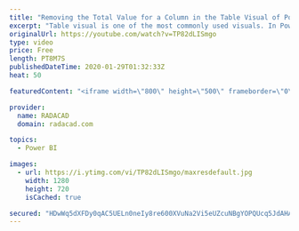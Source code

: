 ```yaml
---
title: "Removing the Total Value for a Column in the Table Visual of Power BI Using ISFILTERED"
excerpt: "Table visual is one of the most commonly used visuals. In Power BI, you can turn off the total row (when it won’t make sense to have the total) entirely. However, you cannot turn off the total for some columns and keep it working for the others. Using a DAX function, you can, however, do this easily."
originalUrl: https://youtube.com/watch?v=TP82dLISmgo
type: video
price: Free
length: PT8M7S
publishedDateTime: 2020-01-29T01:32:33Z
heat: 50

featuredContent: "<iframe width=\"800\" height=\"500\" frameborder=\"0\" src=\"https://www.youtube.com/embed/TP82dLISmgo\" allow=\"accelerometer; autoplay; encrypted-media; gyroscope; picture-in-picture\" allowfullscreen></iframe>"

provider:
  name: RADACAD
  domain: radacad.com

topics:
  - Power BI

images:
  - url: https://i.ytimg.com/vi/TP82dLISmgo/maxresdefault.jpg
    width: 1280
    height: 720
    isCached: true

secured: "HDwWq5dXFDy0qAC5UELn0neIy8re600XVuNa2Vi5eUZcuNBgYOPQUcq5JdAHAgrt3LoJ71UVs0XwYXWsCOO3Ig3b2Ht5UIWXPIVUfBkkhCswetj6rQLw64dvv6JMAdyTkuaFkR50f1xTew3nkGB49rMuSyWq/6+JXl94KGBTkuBCdgY0/Is85TTCQqrXydAG7D35FJSxfKFvj/1yhl2t1EzP5HBndzJV6dTcwM6tDBSykOX0grrMcEzxyMWlRdnLoDQZd9k5myA0BL3ff7hOjHQBlPMOGeUzqNSj7vfDXv/Tcr5O1Qpi2h0zs4/N+R6l5PfSQXvp/9N6uNWZzZvVojMkGXNP0bMDWTxcDG/fam4vRPaX3V6Z0M2AI9xf7X31RQSBoGz+pydvkt5j+KKxsJ7HyUlJGf/Qcwx8UxstMEY=;tD68J6vGCQbDuTkhiHpy5A=="
---
```


